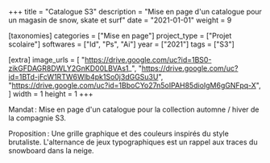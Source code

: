 +++
title = "Catalogue S3"
description = "Mise en page d'un catalogue pour un magasin de snow, skate et surf"
date = "2021-01-01"
weight = 9

[taxonomies]
categories = ["Mise en page"]
project_type = ["Projet scolaire"]
softwares = ["Id", "Ps", "Ai"]
year = ["2021"]
tags = ["S3"]

[extra]
image_urls = [
    "https://drive.google.com/uc?id=1BS0-zikGFDAGR8DWLY2GnKD00LBVAs1_",
    "https://drive.google.com/uc?id=1BTd-jFcW1RTW6Wlb4pk1So0j3dGGSu3U",
    "https://drive.google.com/uc?id=1BboCYo27n5oIPAH85dioIgM6gGNFpq-X",
]
width = 1
height = 1
+++

Mandat : Mise en page d'un catalogue pour la collection automne / hiver de la compagnie S3.

Proposition : Une grille graphique et des couleurs inspirés du style brutaliste.
L'alternance de jeux typographiques est un rappel aux traces du snowboard dans la neige.